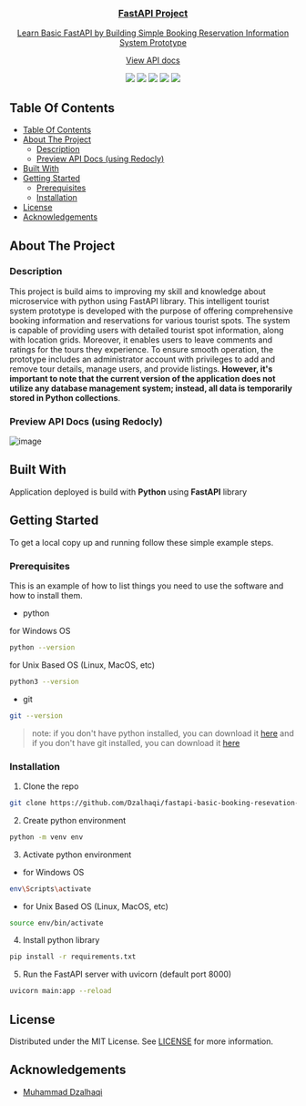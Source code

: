 <br/>
<p align="center">
  <a href="https://github.com/dzalhaqi/pa-mlops">
  <h3 align="center">
    FastAPI Project
  </h3>

  <p align="center">
    Learn Basic FastAPI by Building Simple Booking Reservation Information System Prototype
    <br/>
  </p>
  <p align="center">
    <a href="https://dzalhaqi.github.io/api-docs-basic-booking-resevation-information-system/">
      View API docs
    </a>
  </p>
</p>

<p align="center">
  <p align="center">
    <img src="https://img.shields.io/github/downloads/dzalhaqi/fastapi-basic-booking-resevation-information-system/total"/>
    <img src="https://img.shields.io/github/contributors/dzalhaqi/fastapi-basic-booking-resevation-information-system?color=dark-green"/>
    <img src="https://img.shields.io/github/forks/dzalhaqi/fastapi-basic-booking-resevation-information-system?style=social"/>
    <img src="https://img.shields.io/github/issues/dzalhaqi/fastapi-basic-booking-resevation-information-system"/>
    <img src="https://img.shields.io/github/license/dzalhaqi/fastapi-basic-booking-resevation-information-system"/>
  </p>
</p>

## Table Of Contents

- [Table Of Contents](#table-of-contents)
- [About The Project](#about-the-project)
  - [Description](#description)
  - [Preview API Docs (using Redocly)](#preview-api-docs-using-redocly)
- [Built With](#built-with)
- [Getting Started](#getting-started)
  - [Prerequisites](#prerequisites)
  - [Installation](#installation)
- [License](#license)
- [Acknowledgements](#acknowledgements)

## About The Project

### Description
This project is build aims to improving my skill and knowledge about microservice with python using FastAPI library. This intelligent tourist system prototype is developed with the purpose of offering comprehensive booking information and reservations for various tourist spots. The system is capable of providing users with detailed tourist spot information, along with location grids. Moreover, it enables users to leave comments and ratings for the tours they experience. To ensure smooth operation, the prototype includes an administrator account with privileges to add and remove tour details, manage users, and provide listings. **However, it's important to note that the current version of the application does not utilize any database management system; instead, all data is temporarily stored in Python collections**.

### Preview API Docs (using Redocly)

![image](https://github.com/Dzalhaqi/fastapi-basic-booking-resevation-information-system/assets/52716202/a96dd3d8-76f1-4af1-9e8d-2667eabe82ab)


## Built With

Application deployed is build with **Python** using **FastAPI** library 

## Getting Started

To get a local copy up and running follow these simple example steps.

### Prerequisites

This is an example of how to list things you need to use the software and how to install them.

* python

for Windows OS
```sh
python --version 
```

for Unix Based OS (Linux, MacOS, etc)
```sh
python3 --version 
```

* git

```sh
git --version 
```

> note: if you don't have python installed, you can download it [here](https://www.python.org/downloads/) and if you don't have git installed, you can download it [here](https://git-scm.com/downloads)

### Installation

1. Clone the repo

```sh
git clone https://github.com/Dzalhaqi/fastapi-basic-booking-resevation-information-system.git
```

2. Create python environment

```sh
python -m venv env
```

3. Activate python environment

* for Windows OS
```sh
env\Scripts\activate
```

* for Unix Based OS (Linux, MacOS, etc)
```sh
source env/bin/activate
```

4. Install python library

```sh
pip install -r requirements.txt
```

5. Run the FastAPI server with uvicorn (default port 8000)

```sh
uvicorn main:app --reload
```

## License

Distributed under the MIT License. See [LICENSE](https://github.com/dzalhaqi/pa-mlops/blob/main/LICENSE.md) for more information.

## Acknowledgements

* [Muhammad Dzalhaqi](https://github.com/dzalhaqi/)
